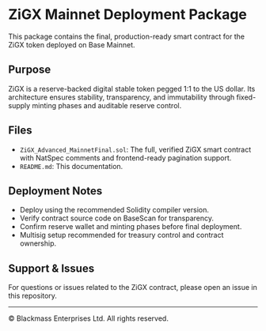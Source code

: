 # ZiGX Mainnet Deployment Package

This package contains the final, production-ready smart contract for the ZiGX token deployed on Base Mainnet.

## Purpose

ZiGX is a reserve-backed digital stable token pegged 1:1 to the US dollar. Its architecture ensures stability, transparency, and immutability through fixed-supply minting phases and auditable reserve control.

## Files

- `ZiGX_Advanced_MainnetFinal.sol`: The full, verified ZiGX smart contract with NatSpec comments and frontend-ready pagination support.  
- `README.md`: This documentation.

## Deployment Notes

- Deploy using the recommended Solidity compiler version.  
- Verify contract source code on BaseScan for transparency.  
- Confirm reserve wallet and minting phases before final deployment.  
- Multisig setup recommended for treasury control and contract ownership.

## Support & Issues

For questions or issues related to the ZiGX contract, please open an issue in this repository.

---

© Blackmass Enterprises Ltd. All rights reserved.
